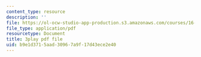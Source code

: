```yaml
---
content_type: resource
description: ''
file: https://ol-ocw-studio-app-production.s3.amazonaws.com/courses/16-412j-cognitive-robotics-spring-2016/b9e1d3715aad30967a9f17d43ece2e40_DdPNsGRIw6o.pdf
file_type: application/pdf
resourcetype: Document
title: 3play pdf file
uid: b9e1d371-5aad-3096-7a9f-17d43ece2e40
---
```

